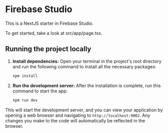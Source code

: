 # Firebase Studio

This is a NextJS starter in Firebase Studio.

To get started, take a look at src/app/page.tsx.

## Running the project locally

1.  **Install dependencies:**
    Open your terminal in the project's root directory and run the following command to install all the necessary packages:
    ```bash
    npm install
    ```

2.  **Run the development server:**
    After the installation is complete, run this command to start the app:
    ```bash
    npm run dev
    ```

This will start the development server, and you can view your application by opening a web browser and navigating to `http://localhost:9002`. Any changes you make to the code will automatically be reflected in the browser.
